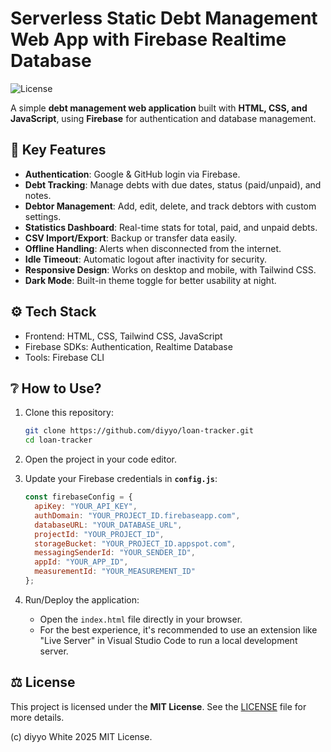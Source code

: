 # Serverless Static Debt Management Web App with Firebase Realtime Database

![License](https://img.shields.io/badge/license-MIT-blue.svg)

A simple **debt management web application** built with **HTML, CSS, and JavaScript**, using **Firebase** for authentication and database management.

## 🔑 Key Features

* **Authentication**: Google & GitHub login via Firebase.  
* **Debt Tracking**: Manage debts with due dates, status (paid/unpaid), and notes.  
* **Debtor Management**: Add, edit, delete, and track debtors with custom settings.
* **Statistics Dashboard**: Real-time stats for total, paid, and unpaid debts.  
* **CSV Import/Export**: Backup or transfer data easily.  
* **Offline Handling**: Alerts when disconnected from the internet.  
* **Idle Timeout**: Automatic logout after inactivity for security.  
* **Responsive Design**: Works on desktop and mobile, with Tailwind CSS.  
* **Dark Mode**: Built-in theme toggle for better usability at night.

## ⚙️ Tech Stack

-   Frontend: HTML, CSS, Tailwind CSS, JavaScript 
-   Firebase SDKs: Authentication, Realtime Database
-   Tools: Firebase CLI

## ❔ How to Use?

1. Clone this repository:
   ```bash
   git clone https://github.com/diyyo/loan-tracker.git
   cd loan-tracker
   ```

2. Open the project in your code editor.  

3. Update your Firebase credentials in **`config.js`**:  
   ```javascript
   const firebaseConfig = {
     apiKey: "YOUR_API_KEY",
     authDomain: "YOUR_PROJECT_ID.firebaseapp.com",
     databaseURL: "YOUR_DATABASE_URL",
     projectId: "YOUR_PROJECT_ID",
     storageBucket: "YOUR_PROJECT_ID.appspot.com",
     messagingSenderId: "YOUR_SENDER_ID",
     appId: "YOUR_APP_ID",
     measurementId: "YOUR_MEASUREMENT_ID"
   };
   ```

4. Run/Deploy the application:
    * Open the `index.html` file directly in your browser.
    * For the best experience, it's recommended to use an extension like "Live Server" in Visual Studio Code to run a local development server.

## ⚖️ License

This project is licensed under the **MIT License**. See the [LICENSE](LICENSE) file for more details.

(c) diyyo White 2025 MIT License.
